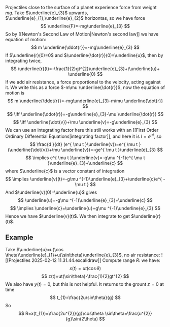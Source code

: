 Projectiles close to the surface of a planet experience force from weight $mg$. Take $\underline{e}_{3}$ upwards, $\underline{e}_{1},\underline{e}_{2}$ horizontas, so we have force
$$
\underline{F}=-mg\underline{e}_{3}
$$
So by [[Newton's Second Law of Motion|Newton's second law]] we have equation of motion:
$$
m  \underline{\ddot{r}}=-mg\underline{e}_{3}
$$
If $\underline{r}(0)=0$ and $\underline{\dot{r}}(0)=\underline{u}$, then by integrating twice,
$$
\underline{r}(t)=-\frac{1}{2}gt^{2}\underline{e}_{3}+t\underline{u}+ \underline{0}
$$
If we add air resistance, a force proportional to the velocity, acting against it. We write this as a force $-m\mu  \underline{\dot{r}}$, now the equation of motion is
$$
m  \underline{\ddot{r}}=-mg\underline{e}_{3}-m\mu  \underline{\dot{r}}
$$
$$
\iff   \underline{\ddot{r}}=-g\underline{e}_{3}-\mu  \underline{\dot{r}}
$$
$$
 \iff  \underline{\dot{v}}+\mu \underline{v}=-g\underline{e}_{3}
$$
We can use an integrating factor here this still works with an [[First Order Ordinary Differential Equations|integrating factor]], and here it is $I=e^{ \mu t }$, so
$$
\frac{d }{dt} (e^{ \mu t }\underline{v})=e^{ \mu t }(\underline{\dot{v}}+\mu \underline{v})=-ge^{ \mu t }\underline{e}_{3}
$$
$$
\implies e^{ \mu t }\underline{v}=-g\mu ^{-1}e^{ \mu t }\underline{e}_{3}+\underline{c}
$$
where $\underline{c}$ is a vector constant of integration
$$
\implies \underline{v}(t)=-g\mu ^{-1}\underline{e}_{3}+\underline{c}e^{ -\mu t }
$$
And $\underline{v}(0)=\underline{u}$ gives
$$
\underline{u}=-g\mu ^{-1}\underline{e}_{3}+\underline{c}
$$
$$
\implies \underline{c}=\underline{u}+g\mu ^{-1}\underline{e}_{3}
$$
Hence we have $\underline{v}(t)$. We then integrate to get $\underline{r}(t)$.
## Example
Take $\underline{u}=u(\cos \theta)\underline{e}_{1}+u(\sin\theta)\underline{e}_{3}$, no air resistance:
![[Projectiles 2025-02-12 11.31.44.excalidraw]]
Compute range $R$: we have:
$$
x(t)=ut(\cos \theta)
$$
$$
 z(t)=ut(\sin\theta)-\frac{1}{2}gt^{2}
$$
We also have $y(t)=0$, but this is not helpful. It returns to the grount $z=0$ at time
$$
t_{1}=\frac{2u\sin\theta}{g}
$$
So 
$$
R=x(t_{1})=\frac{2u^{2}}{g}\cos\theta \sin\theta=\frac{u^{2}}{g}\sin(2\theta)
$$

